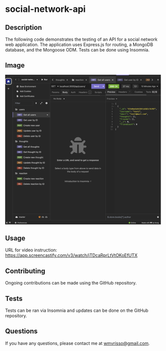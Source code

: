 # social-network-api

## Description

The following code demonstrates the testing of an API for a social network web application. The application uses Express.js for routing, a MongoDB database, and the Mongoose ODM. Tests can be done using Insomnia.

## Image

![Insomnia](<Insomnia test.png>)

## Usage

URL for video instruction: https://app.screencastify.com/v3/watch/jTDcaRprLtVtOKoEfUTX

## Contributing

Ongoing contributions can be made using the GitHub repository.

## Tests

Tests can be ran via Insomnia and updates can be done on the GitHub repository.

## Questions

If you have any questions, please contact me at wmvrisso@gmail.com.
